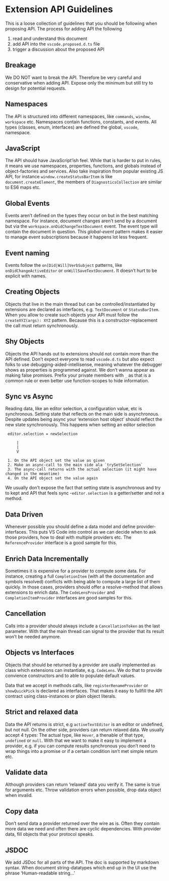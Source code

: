 Extension API Guidelines
=

This is a loose collection of guidelines that you should be following when proposing API. The process for adding API the following

1. read and understand this document
2. add API into the `vscode.proposed.d.ts` file
3. trigger a discussion about the proposed API

Breakage
-
We DO NOT want to break the API. Therefore be very careful and conservative when adding API. Expose only the minimum but still try to design for potential requests. 

Namespaces
-
The API is structured into different namespaces, like `commands`, `window`, `workspace` etc. Namespaces contain functions, constants, and events. All types (classes, enum, interfaces) are defined the global, `vscode`, namespace.

JavaScript
-
The API should have JavaScript’ish feel. While that is harder to put in rules, it means we use namespaces, properties, functions, and globals instead of object-factories and services. Also take inspiration from popular existing JS API, for instance `window.createStatusBarItem` is like `document.createElement`, the members of `DiagnosticsCollection` are similar to ES6 maps etc. 

Global Events
-
Events aren’t defined on the types they occur on but in the best matching namespace. For instance, document changes aren’t send by a document but via the `workspace.onDidChangeTextDocument` event. The event type will contain the document in question. This *global-event* pattern makes it easier to manage event subscriptions because it happens lot less frequent. 

Event naming
-
Events follow the `on[Did|Will]VerbSubject` patterns, like `onDidChangeActiveEditor` or `onWillSaveTextDocument`. It doesn’t hurt to be explicit with names.  

Creating Objects
-
Objects that live in the main thread but can be controlled/instantiated by extensions are declared as interfaces, e.g. `TextDocument` or `StatusBarItem`. When you allow to create such objects your API must follow the `createXYZ(args): XYZ` pattern. Because this is a constructor-replacement the call must return synchronously. 

Shy Objects
-
Objects the API hands out to extensions should not contain more than the API defined. Don’t expect everyone to read `vscode.d.ts` but also expect folks to use debugging-aided-intellisense, meaning whatever the debugger shows as properties is programmed against. We don’t wanna appear as making false promises. Prefix your private members with `_` as that is a common rule or even better use function-scopes to hide information.

Sync vs Async
-
Reading data, like an editor selection, a configuration value, etc is synchronous. Setting state that reflects on the main side is asynchronous. Despite updates being async your ‘extension host object’ should reflect the new state synchronously. This happens when setting an editor selection

```
 editor.selection = newSelection
 
     |
     |
     V
     
 1. On the API object set the value as given
 2. Make an async-call to the main side ala `trySetSelection`
 3. The async-call returns with the actual selection (it might have changed in the meantime)
 4. On the API object set the value again
```

We usually don’t expose the fact that setting state is asynchronous and try to kept and API that feels sync -`editor.selection` is a getter/setter and not a method. 


Data Driven
-
Whenever possible you should define a data model and define provider-interfaces. This puts VS Code into control as we can decide when to ask those providers, how to deal with multiple providers etc. The `ReferenceProvider` interface is a good sample for this.

Enrich Data Incrementally
-
Sometimes it is expensive for a provider to compute some data. For instance, creating a full `CompletionItem` (with all the documentation and symbols resolved) conflicts with being able to compute a large list of them quickly. In those cases, providers should offer a resolve-method that allows extensions to enrich data. The `CodeLensProvider` and `CompletionItemProvider` interfaces are good samples for this.

Cancellation
-
Calls into a provider should always include a `CancellationToken` as the last parameter. With that the main thread can signal to the provider that its result won’t be needed anymore.

Objects vs Interfaces
-
Objects that should be returned by a provider are usally implemented as class which extensions can instantiate, e.g. `CodeLens`. We do that to provide convience constructors and to able to populate default values. 

Data that we accept in methods calls, like `registerRenameProvider` or `showQuickPick` is declared as interfaces. That makes it easy to fullfill the API contract using class-instances or plain object literals.


Strict and relaxed data
-
Data the API returns is strict, e.g `activeTextEditor` is an editor or undefined, but not null. On the other side, providers can return relaxed data. We usually accept 4 types: The actual type, like `Hover`, a thenable of that type, `undefined` or `null`. With that we want to make it easy to implement a provider, e.g. if you can compute results synchronous you don’t need to wrap things into a promise or if a certain condition isn’t met simple return etc. 

Validate data
-
Although providers can return ‘relaxed’ data you verify it. The same is true for arguments etc. Throw validation errors when possible, drop data object when invalid. 

Copy data
-
Don’t send data a provider returned over the wire as is. Often they contain more data we need and often there are cyclic dependencies. With provider data, fill objects that your protocol speaks.


JSDOC
-
We add JSDoc for all parts of the API. The doc is supported by markdown syntax. When document string-datatypes which end up in the UI use the phrase ‘Human-readable string…’
